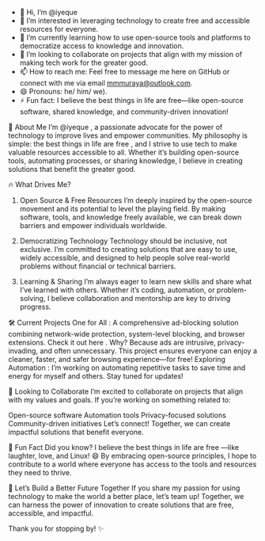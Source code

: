 - 👋 Hi, I’m @iyeque
- 👀 I’m interested in leveraging technology to create free and accessible resources for everyone.
- 🌱 I’m currently learning how to use open-source tools and platforms to democratize access to knowledge and innovation.
- 💞️ I’m looking to collaborate on projects that align with my mission of making tech work for the greater good.
- 📫 How to reach me: Feel free to message me here on GitHub or connect with me via email mmmuraya@outlook.com.
- 😄 Pronouns: he/ him/ we).
- ⚡ Fun fact: I believe the best things in life are free—like open-source software, shared knowledge, and community-driven innovation!

🌟 About Me
I’m @iyeque , a passionate advocate for the power of technology to improve lives and empower communities. My philosophy is simple: the best things in life are free , and I strive to use tech to make valuable resources accessible to all. Whether it’s building open-source tools, automating processes, or sharing knowledge, I believe in creating solutions that benefit the greater good.

🔥 What Drives Me?
1. Open Source & Free Resources
I’m deeply inspired by the open-source movement and its potential to level the playing field. By making software, tools, and knowledge freely available, we can break down barriers and empower individuals worldwide.

2. Democratizing Technology
Technology should be inclusive, not exclusive. I’m committed to creating solutions that are easy to use, widely accessible, and designed to help people solve real-world problems without financial or technical barriers.

3. Learning & Sharing
I’m always eager to learn new skills and share what I’ve learned with others. Whether it’s coding, automation, or problem-solving, I believe collaboration and mentorship are key to driving progress.

🛠️ Current Projects
One for All : A comprehensive ad-blocking solution combining network-wide protection, system-level blocking, and browser extensions. Check it out here .
Why? Because ads are intrusive, privacy-invading, and often unnecessary. This project ensures everyone can enjoy a cleaner, faster, and safer browsing experience—for free!
Exploring Automation : I’m working on automating repetitive tasks to save time and energy for myself and others. Stay tuned for updates!

🤝 Looking to Collaborate
I’m excited to collaborate on projects that align with my values and goals. If you’re working on something related to:

Open-source software
Automation tools
Privacy-focused solutions
Community-driven initiatives
Let’s connect! Together, we can create impactful solutions that benefit everyone.

🎉 Fun Fact
Did you know? I believe the best things in life are free —like laughter, love, and Linux! 😄
By embracing open-source principles, I hope to contribute to a world where everyone has access to the tools and resources they need to thrive.

🙌 Let’s Build a Better Future Together
If you share my passion for using technology to make the world a better place, let’s team up! Together, we can harness the power of innovation to create solutions that are free, accessible, and impactful.

Thank you for stopping by! ✨

